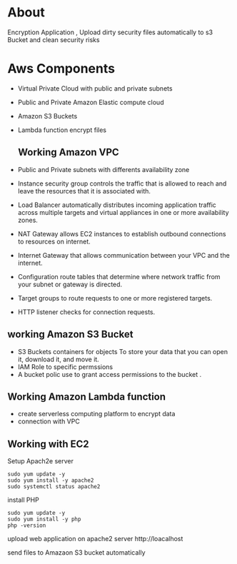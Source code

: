  # About
 
Encryption Application , Upload dirty security files automatically to s3 Bucket and clean security risks



# Aws Components 

- Virtual Private Cloud with public and private subnets
-	Public and Private Amazon Elastic compute cloud
- Amazon S3 Buckets
- Lambda function encrypt files 



  ## Working Amazon VPC

- Public and Private subnets with differents availability zone
-	Instance security group controls the traffic that is allowed to reach and leave the resources that it is associated with.
- Load Balancer automatically distributes incoming application traffic across multiple targets and virtual appliances in one or more availability zones.
- NAT Gateway allows EC2 instances to establish outbound connections to resources on internet.
- Internet Gateway that allows communication between your VPC and the internet.
- Configuration route tables that determine where network traffic from your subnet or gateway is directed.
- Target groups to route requests to one or more registered targets.
- HTTP listener checks for connection requests.

 ## working Amazon S3 Bucket 
 
 - S3 Buckets containers for objects To store your data that you can open it, download it, and move it.
 - IAM Role to specific permssions 
 - A bucket polic use to grant access permissions to the bucket .


## Working Amazon Lambda function

 - create serverless computing platform to encrypt data
 - connection with VPC
 
## Working with EC2

Setup Apach2e server

    sudo yum update -y
    sudo yum install -y apache2
    sudo systemctl status apache2
    
install PHP
 
    sudo yum update -y
    sudo yum install -y php
    php -version
    
upload web application on apache2 server
    http://loacalhost
    
send files to Amazaon S3 bucket automatically
